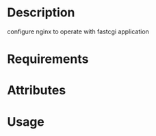 Description
===========
configure nginx to operate with fastcgi application

Requirements
============

Attributes
==========

Usage
=====

